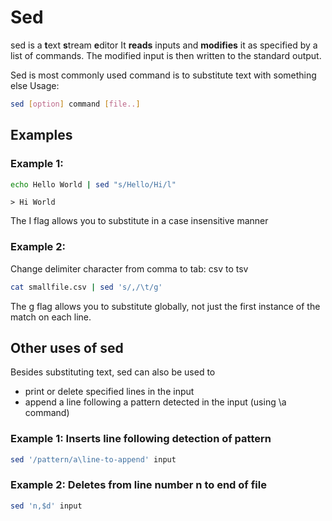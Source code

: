 # Sed
sed is a **t**ext **s**tream **e**ditor
It **reads** inputs and **modifies** it as specified by a list of commands. The modified input is then written to the standard output.

Sed is most commonly used command is to substitute text with something else
Usage:
```bash
sed [option] command [file..]
```

## Examples
### Example 1:
```bash
echo Hello World | sed "s/Hello/Hi/l"
```
```output
> Hi World
```
The I flag allows you to substitute in a case insensitive manner
### Example 2:
Change delimiter character from comma to tab: csv to tsv

```bash
cat smallfile.csv | sed 's/,/\t/g'
```
The g flag allows you to substitute globally, not just the first instance of the match on each line.

## Other uses of sed
Besides substituting text, sed can also be used to
- print or delete specified lines in the input
- append a line following a pattern detected in the input (using \a command)
### Example 1: Inserts line following detection of pattern
```bash
sed '/pattern/a\line-to-append' input
```

### Example 2: Deletes from line number n to end of file
```bash
sed 'n,$d' input
```
